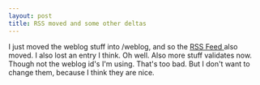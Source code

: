 ```yaml
---
layout: post
title: RSS moved and some other deltas 
---
```



I just moved the weblog stuff into /weblog, and so the <a href="/weblog/rss.xml">RSS Feed </a>also moved. I also lost an entry I think. Oh well. Also more stuff validates now. Though not the weblog id's I'm using. That's too bad. But I don't want to change them, because I think they are nice.
